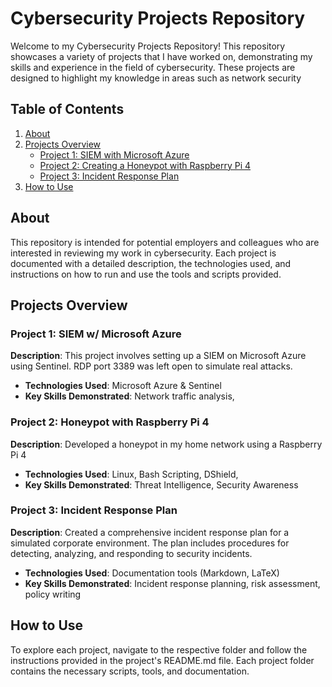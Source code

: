 # Cybersecurity Projects Repository

Welcome to my Cybersecurity Projects Repository! This repository showcases a variety of projects that I have worked on, demonstrating my skills and experience in the field of cybersecurity. These projects are designed to highlight my knowledge in areas such as network security

## Table of Contents

1. [About](#about)
2. [Projects Overview](#projects-overview)
   - [Project 1: SIEM with Microsoft Azure](#project-1-network-security-monitoring)
   - [Project 2: Creating a Honeypot with Raspberry Pi 4](#project-2-vulnerability-assessment-tool)
   - [Project 3: Incident Response Plan](#project-3-incident-response-plan)
3. [How to Use](#how-to-use)

## About

This repository is intended for potential employers and colleagues who are interested in reviewing my work in cybersecurity. Each project is documented with a detailed description, the technologies used, and instructions on how to run and use the tools and scripts provided.

## Projects Overview

### Project 1: SIEM w/ Microsoft Azure

**Description**: This project involves setting up a SIEM on Microsoft Azure using Sentinel. RDP port 3389 was left open to simulate real attacks.

- **Technologies Used**: Microsoft Azure & Sentinel
- **Key Skills Demonstrated**: Network traffic analysis, 

### Project 2: Honeypot with Raspberry Pi 4

**Description**: Developed a honeypot in my home network using a Raspberry Pi 4

- **Technologies Used**: Linux, Bash Scripting, DShield,  
- **Key Skills Demonstrated**: Threat Intelligence, Security Awareness

### Project 3: Incident Response Plan

**Description**: Created a comprehensive incident response plan for a simulated corporate environment. The plan includes procedures for detecting, analyzing, and responding to security incidents.

- **Technologies Used**: Documentation tools (Markdown, LaTeX)
- **Key Skills Demonstrated**: Incident response planning, risk assessment, policy writing

## How to Use

To explore each project, navigate to the respective folder and follow the instructions provided in the project's README.md file. Each project folder contains the necessary scripts, tools, and documentation.

